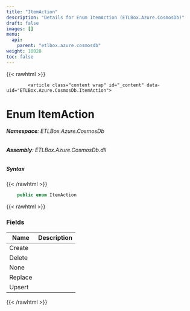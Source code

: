 ```yaml
---
title: "ItemAction"
description: "Details for Enum ItemAction (ETLBox.Azure.CosmosDb)"
draft: false
images: []
menu:
  api:
    parent: "etlbox.azure.cosmosdb"
weight: 10028
toc: false
---
```


{{< rawhtml >}}

            <article class="content wrap" id="_content" data-uid="ETLBox.Azure.CosmosDb.ItemAction">
  <h1 id="ETLBox_Azure_CosmosDb_ItemAction" data-uid="ETLBox.Azure.CosmosDb.ItemAction" class="text-break">Enum ItemAction
</h1>
  <div class="markdown level0 summary"></div>
  <div class="markdown level0 conceptual"></div>
<h6><strong>Namespace</strong>: ETLBox.Azure.CosmosDb</h6>
  <h6><strong>Assembly</strong>: ETLBox.Azure.CosmosDb.dll</h6>
  <h5 id="ETLBox_Azure_CosmosDb_ItemAction_syntax">Syntax</h5>
{{< /rawhtml >}}

```C#
    public enum ItemAction
```

{{< rawhtml >}}
  <h3 id="fields">Fields
</h3>
  <table class="table table-bordered table-condensed">
    <thead>
      <tr>
        <th>Name</th>
        <th>Description</th>
      </tr>
    <thead>
    <tbody>
      <tr>
        <td id="ETLBox_Azure_CosmosDb_ItemAction_Create">Create</td>
        <td></td>
      </tr>
      <tr>
        <td id="ETLBox_Azure_CosmosDb_ItemAction_Delete">Delete</td>
        <td></td>
      </tr>
      <tr>
        <td id="ETLBox_Azure_CosmosDb_ItemAction_None">None</td>
        <td></td>
      </tr>
      <tr>
        <td id="ETLBox_Azure_CosmosDb_ItemAction_Replace">Replace</td>
        <td></td>
      </tr>
      <tr>
        <td id="ETLBox_Azure_CosmosDb_ItemAction_Upsert">Upsert</td>
        <td></td>
      </tr>
    </tbody>
  </thead></thead></table>

{{< /rawhtml >}}
